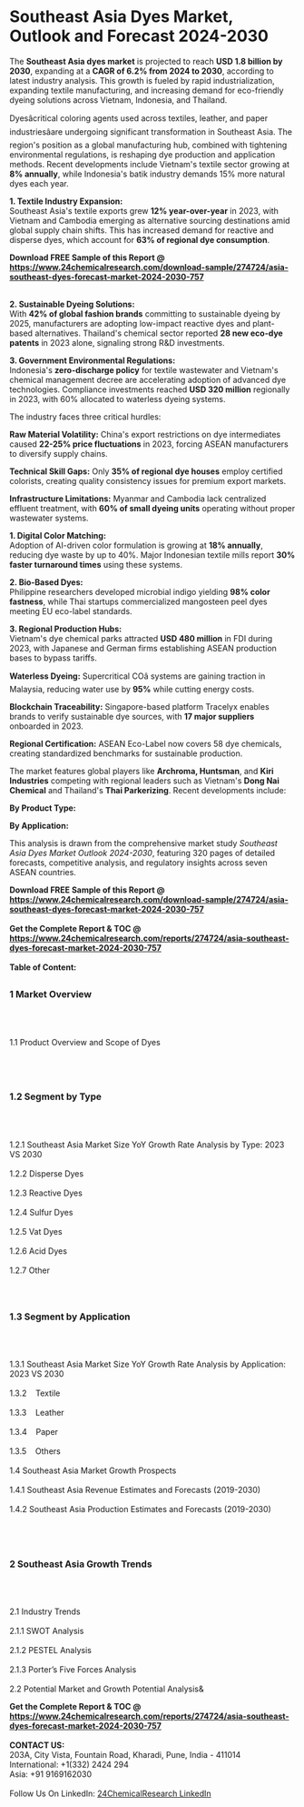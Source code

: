 <h1>Southeast Asia Dyes Market, Outlook and Forecast 2024-2030</h1><p>The <strong>Southeast Asia dyes market</strong> is projected to reach <strong>USD 1.8 billion by 2030</strong>, expanding at a <strong>CAGR of 6.2% from 2024 to 2030</strong>, according to latest industry analysis. This growth is fueled by rapid industrialization, expanding textile manufacturing, and increasing demand for eco-friendly dyeing solutions across Vietnam, Indonesia, and Thailand.</p><p>Dyesâcritical coloring agents used across textiles, leather, and paper industriesâare undergoing significant transformation in Southeast Asia. The region's position as a global manufacturing hub, combined with tightening environmental regulations, is reshaping dye production and application methods. Recent developments include Vietnam's textile sector growing at <strong>8% annually</strong>, while Indonesia's batik industry demands 15% more natural dyes each year.</p><p><strong>1. Textile Industry Expansion:</strong><br>
Southeast Asia's textile exports grew <strong>12% year-over-year</strong> in 2023, with Vietnam and Cambodia emerging as alternative sourcing destinations amid global supply chain shifts. This has increased demand for reactive and disperse dyes, which account for <strong>63% of regional dye consumption</strong>.</p><div><b>Download FREE Sample of this Report @ 
            <a href="https://www.24chemicalresearch.com/download-sample/274724/asia-southeast-dyes-forecast-market-2024-2030-757">
            https://www.24chemicalresearch.com/download-sample/274724/asia-southeast-dyes-forecast-market-2024-2030-757</a></b></div><br><p><strong>2. Sustainable Dyeing Solutions:</strong><br>
With <strong>42% of global fashion brands</strong> committing to sustainable dyeing by 2025, manufacturers are adopting low-impact reactive dyes and plant-based alternatives. Thailand's chemical sector reported <strong>28 new eco-dye patents</strong> in 2023 alone, signaling strong R&amp;D investments.</p><p><strong>3. Government Environmental Regulations:</strong><br>
Indonesia's <strong>zero-discharge policy</strong> for textile wastewater and Vietnam's chemical management decree are accelerating adoption of advanced dye technologies. Compliance investments reached <strong>USD 320 million</strong> regionally in 2023, with 60% allocated to waterless dyeing systems.</p><p>The industry faces three critical hurdles:</p><p><strong>Raw Material Volatility:</strong> China's export restrictions on dye intermediates caused <strong>22-25% price fluctuations</strong> in 2023, forcing ASEAN manufacturers to diversify supply chains.</p><p><strong>Technical Skill Gaps:</strong> Only <strong>35% of regional dye houses</strong> employ certified colorists, creating quality consistency issues for premium export markets.</p><p><strong>Infrastructure Limitations:</strong> Myanmar and Cambodia lack centralized effluent treatment, with <strong>60% of small dyeing units</strong> operating without proper wastewater systems.</p><p><strong>1. Digital Color Matching:</strong><br>
Adoption of AI-driven color formulation is growing at <strong>18% annually</strong>, reducing dye waste by up to 40%. Major Indonesian textile mills report <strong>30% faster turnaround times</strong> using these systems.</p><p><strong>2. Bio-Based Dyes:</strong><br>
Philippine researchers developed microbial indigo yielding <strong>98% color fastness</strong>, while Thai startups commercialized mangosteen peel dyes meeting EU eco-label standards.</p><p><strong>3. Regional Production Hubs:</strong><br>
Vietnam's dye chemical parks attracted <strong>USD 480 million</strong> in FDI during 2023, with Japanese and German firms establishing ASEAN production bases to bypass tariffs.</p><p><strong>Waterless Dyeing:</strong> Supercritical COâ systems are gaining traction in Malaysia, reducing water use by <strong>95%</strong> while cutting energy costs.</p><p><strong>Blockchain Traceability:</strong> Singapore-based platform Tracelyx enables brands to verify sustainable dye sources, with <strong>17 major suppliers</strong> onboarded in 2023.</p><p><strong>Regional Certification:</strong> ASEAN Eco-Label now covers 58 dye chemicals, creating standardized benchmarks for sustainable production.</p><p>The market features global players like <strong>Archroma, Huntsman</strong>, and <strong>Kiri Industries</strong> competing with regional leaders such as Vietnam's <strong>Dong Nai Chemical</strong> and Thailand's <strong>Thai Parkerizing</strong>. Recent developments include:</p><p><strong>By Product Type:</strong></p><p><strong>By Application:</strong></p><p>This analysis is drawn from the comprehensive market study <em>Southeast Asia Dyes Market Outlook 2024-2030</em>, featuring 320 pages of detailed forecasts, competitive analysis, and regulatory insights across seven ASEAN countries.</p><div><b>Download FREE Sample of this Report @ 
            <a href="https://www.24chemicalresearch.com/download-sample/274724/asia-southeast-dyes-forecast-market-2024-2030-757">
            https://www.24chemicalresearch.com/download-sample/274724/asia-southeast-dyes-forecast-market-2024-2030-757</a></b></div><br><div><b>Get the Complete Report & TOC @ 
            <a href="https://www.24chemicalresearch.com/reports/274724/asia-southeast-dyes-forecast-market-2024-2030-757">
            https://www.24chemicalresearch.com/reports/274724/asia-southeast-dyes-forecast-market-2024-2030-757</a></b></div><br>
            <b>Table of Content:</b><p><h2><span style="font-size:16px"><strong>1 Market Overview&nbsp;&nbsp; &nbsp;</strong></span></h2><br />
<br />
<p>1.1 Product Overview and Scope of Dyes&nbsp;</p><br />
<br />
<h2><strong><span style="font-size:16px">1.2 Segment by Type&nbsp;&nbsp; &nbsp;</span></strong></h2><br />
<br />
<p>1.2.1 Southeast Asia Market Size YoY Growth Rate Analysis by Type: 2023 VS 2030&nbsp;&nbsp; &nbsp;<br /><br />
1.2.2 Disperse Dyes&nbsp;&nbsp; &nbsp;<br /><br />
1.2.3 Reactive Dyes<br /><br />
1.2.4 Sulfur Dyes<br /><br />
1.2.5 Vat Dyes<br /><br />
1.2.6 Acid Dyes<br /><br />
1.2.7 Other<br /><br />
<br />
<h2><span style="font-size:16px"><strong>1.3 Segment by Application&nbsp;&nbsp;</strong></span></h2><br />
<br />
<p>1.3.1 Southeast Asia Market Size YoY Growth Rate Analysis by Application: 2023 VS 2030&nbsp;&nbsp; &nbsp;<br /><br />
1.3.2&nbsp;&nbsp; &nbsp;Textile<br /><br />
1.3.3&nbsp;&nbsp; &nbsp;Leather<br /><br />
1.3.4&nbsp;&nbsp; &nbsp;Paper<br /><br />
1.3.5&nbsp;&nbsp; &nbsp;Others<br /><br />
1.4 Southeast Asia Market Growth Prospects&nbsp;&nbsp; &nbsp;<br /><br />
1.4.1 Southeast Asia Revenue Estimates and Forecasts (2019-2030)&nbsp;&nbsp; &nbsp;<br /><br />
1.4.2 Southeast Asia Production Estimates and Forecasts (2019-2030)&nbsp;&nbsp;</p><br />
<br />
<h2><span style="font-size:16px"><strong>2 Southeast Asia Growth Trends&nbsp;&nbsp; &nbsp;</strong></span></h2><br />
<br />
<p>2.1 Industry Trends&nbsp;&nbsp; &nbsp;<br /><br />
2.1.1 SWOT Analysis&nbsp;&nbsp; &nbsp;<br /><br />
2.1.2 PESTEL Analysis&nbsp;&nbsp; &nbsp;<br /><br />
2.1.3 Porter&rsquo;s Five Forces Analysis&nbsp;&nbsp; &nbsp;<br /><br />
2.2 Potential Market and Growth Potential Analysis&</p><div><b>Get the Complete Report & TOC @ 
            <a href="https://www.24chemicalresearch.com/reports/274724/asia-southeast-dyes-forecast-market-2024-2030-757">
            https://www.24chemicalresearch.com/reports/274724/asia-southeast-dyes-forecast-market-2024-2030-757</a></b></div><br><b>CONTACT US:</b><br>
            203A, City Vista, Fountain Road, Kharadi, Pune, India - 411014<br>
            International: +1(332) 2424 294<br>
            Asia: +91 9169162030 <br><br>
            Follow Us On LinkedIn: <a href="https://www.linkedin.com/company/24chemicalresearch/">24ChemicalResearch LinkedIn</a>